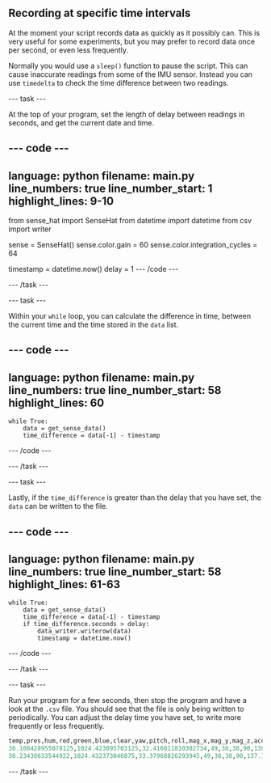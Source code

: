 ## Recording at specific time intervals

At the moment your script records data as quickly as it possibly can. This is very useful for some experiments, but you may prefer to record data once per second, or even less frequently.

Normally you would use a `sleep()` function to pause the script. This can cause inaccurate readings from some of the IMU sensor. Instead you can use `timedelta` to check the time difference between two readings.

--- task ---

At the top of your program, set the length of delay between readings in seconds, and get the current date and time.

--- code ---
---
language: python
filename: main.py
line_numbers: true
line_number_start: 1 
highlight_lines: 9-10
---
from sense_hat import SenseHat
from datetime import datetime
from csv import writer

sense = SenseHat()
sense.color.gain = 60
sense.color.integration_cycles = 64

timestamp = datetime.now()
delay = 1
--- /code ---

--- /task ---

--- task ---

Within your `while` loop, you can calculate the difference in time, between the current time and the time stored in the `data` list.

--- code ---
---
language: python
filename: main.py
line_numbers: true
line_number_start: 58
highlight_lines: 60
---
    while True:
	    data = get_sense_data()
	    time_difference = data[-1] - timestamp
--- /code ---

--- /task ---

--- task ---

Lastly, if the `time_difference` is greater than the delay that you have set, the `data` can be written to the file.

--- code ---
---
language: python
filename: main.py
line_numbers: true
line_number_start: 58 
highlight_lines: 61-63
---
    while True:
        data = get_sense_data()
        time_difference = data[-1] - timestamp
        if time_difference.seconds > delay:
            data_writer.writerow(data)
            timestamp = datetime.now()
--- /code ---

--- /task ---

--- task ---

Run your program for a few seconds, then stop the program and have a look at the `.csv` file. You should see that the file is only being written to periodically. You can adjust the delay time you have set, to write more frequently or less frequently.

```python
temp,pres,hum,red,green,blue,clear,yaw,pitch,roll,mag_x,mag_y,mag_z,acc_x,acc_y,acc_z,gyro_x,gyro_y,gyro_z,datetime
36.108428955078125,1024.423095703125,32.416011810302734,49,38,38,90,138.01520101110313,12.227523326693655,352.8891865315218,-29.801549911499023,-25.660537719726562,5.958069324493408,-0.20684826374053955,-0.11651210486888885,0.9470059275627136,-0.002123238518834114,0.0003891065716743469,-0.0002552233636379242,2022-07-26 11:27:05.983233
36.23430633544922,1024.432373046875,33.37968826293945,49,38,38,90,137.72729487720875,12.181723493214136,352.9463897927074,-29.705188751220703,-25.5445613861084,6.508992671966553,-0.20660144090652466,-0.11795946210622787,0.9484680891036987,0.0003636479377746582,0.0006903782486915588,-3.945082426071167e-06,2022-07-26 11:27:08.091969
```

--- /task ---

